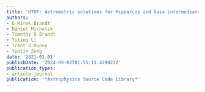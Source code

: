 ```yaml
---
title: 'HTOF: Astrometric solutions for Hipparcos and Gaia intermediate data'
authors:
- G Mirek Brandt
- Daniel Michalik
- Timothy D Brandt
- Yiting Li
- Trent J Dupuy
- Yunlin Zeng
date: '2021-01-01'
publishDate: '2024-09-02T01:55:11.429027Z'
publication_types:
- article-journal
publication: '*Astrophysics Source Code Library*'
---
```

